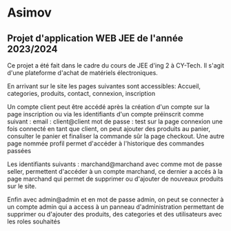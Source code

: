 # Asimov

## Projet d'application WEB JEE de l'année 2023/2024

Ce projet a été fait dans le cadre du cours de JEE d'ing 2 à CY-Tech. Il s'agit
d'une plateforme d'achat de matériels électroniques.

En arrivant sur le site les pages suivantes sont accessibles: Accueil, categories, produits, contact, connexion, inscription

Un compte client peut être accédé après la création d'un compte sur la page inscription ou via les identifiants d'un compte préinscrit comme suivant : email : client@client mot de passe : test sur la page connexion
une fois connecté en tant que client, on peut ajouter des produits au panier, consulter le panier et finaliser la commande sûr la page checkout.
Une autre page nommée profil permet d'accéder à l'historique des commandes passées

Les identifiants suivants : marchand@marchand avec comme mot de passe seller, permettent d'accéder à un compte marchand, ce dernier a accés à la page marchand qui permet de supprimer ou d'ajouter de nouveaux produits sur le site.

Enfin avec admin@admin et en mot de passe admin, on peut se connecter à un compte admin qui a access à un panneau d'administration permettant de supprimer ou d'ajouter des produits, des categories et des utilisateurs avec les roles souhaités

